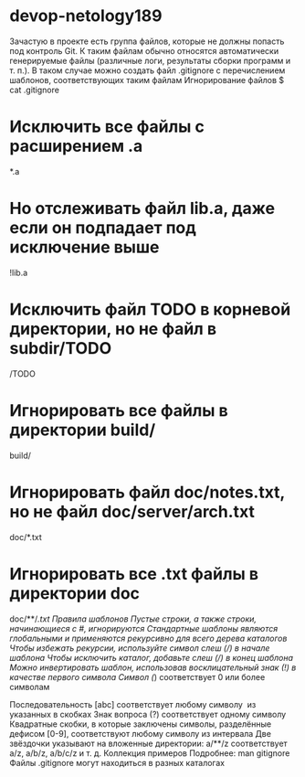 # devop-netology189
Зачастую в проекте есть группа файлов, которые не должны попасть
под контроль Git. К таким файлам обычно относятся автоматически
генерируемые файлы (различные логи, результаты сборки программ
и т. п.). В таком случае можно создать файл .gitignore с перечислением
шаблонов, соответствующих таким файлам
Игнорирование файлов
$ cat .gitignore
# Исключить все файлы с расширением .a
*.a
# Но отслеживать файл lib.a, даже если он подпадает под исключение выше
!lib.a
# Исключить файл TODO в корневой директории, но не файл в subdir/TODO
/TODO
# Игнорировать все файлы в директории build/
build/
# Игнорировать файл doc/notes.txt, но не файл doc/server/arch.txt
doc/*.txt
# Игнорировать все .txt файлы в директории doc
doc/**/*.txt
Правила шаблонов
Пустые строки, а также строки, начинающиеся с #, игнорируются
Стандартные шаблоны являются глобальными и применяются
рекурсивно для всего дерева каталогов
Чтобы избежать рекурсии, используйте символ слеш (/) в начале
шаблона
Чтобы исключить каталог, добавьте слеш (/) в конец шаблона
Можно инвертировать шаблон, использовав восклицательный знак
(!) в качестве первого символа
Символ (*) соответствует 0 или более символам

Последовательность [abc] соответствует любому символу 
из указанных в скобках
Знак вопроса (?) соответствует одному символу
Квадратные скобки, в которые заключены символы, разделённые
дефисом [0-9], соответствуют любому символу из интервала
Две звёздочки указывают на вложенные директории: a/**/z
соответствует a/z, a/b/z, a/b/c/z и т. д.
Коллекция примеров
Подробнее: man gitignore
Файлы .gitignore могут находиться в разных каталогах








